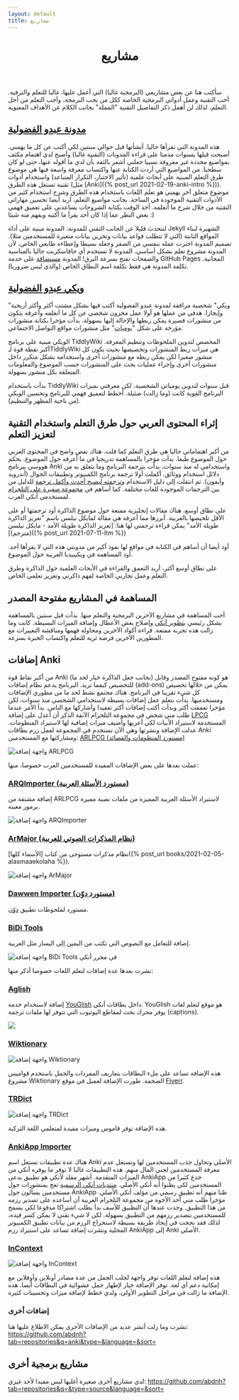 ```yaml
---
layout: default
title: مشاريع
---
```


<header class="post-header">
	<h1>مشاريع</h1>
</header>

سأكتب هنا عن بعض مشاريعي (البرمجية غالبا) التي أعمل عليها، غالبا للتعلم والترفيه.
أحب التقنية وعمل أدواتي البرمجية الخاصة ككل من يحب البرمجة، وأحب التعلم من أجل التعلم،
لذلك لن أهمل ذكر التفاصيل التقنية "المملة" بجانب الكلام عن الأهداف المعنوية.

## [مدونة عبدو الفضولية](/)

هذه المدونة التي تقرأها حاليا. أنشأتها قبل حوالي سنتين لكي أكتب عن كل ما يهمني.
أصبحت قبلها بسنوات مدمنا على قراءة المدونات (التقنية غالبا) وأصبح لدي اهتمام مكثف
بمواضيع محددة غير معروفة نسبيا جعلني أشعر بالثقة بأن لدي ما أقوله عنها، حتى لو كان سطحيا.
من المواضيع التي أردت الكتابة عنها واكتساب معرفة واسعة فيها هي موضوع طرق التعلم المبنية على أبحاث علمية (تأثير الاختبار، التكرار المتباعد)
واستخدام أدوات تقنية تستغل هذه الطرق (مثل [Anki]({% post_url 2021-02-19-anki-intro %})).
موضوع متعلق آخر يهمني هو تعلم اللغات باستخدام هذه الطرق وشرح استخدام كثير من الأدوات التقنية الموجودة في الساحة.
بجانب مواضيع التعلم، أريد أيضا تحسين مهاراتي التقنية من خلال شرح ما أتعلمه.
أخذ الوقت بكتابة الشروحات يساعدني على تعميق فهمي بغض النظر عما إذا كان أحد يقرأ ما أكتبه ويفهم منه شيئا :)

لنتحدث قليلا عن الجانب التقني للمدونة: المدونة مبنية على أداة Jekyll الشهيرة لبناء المواقع الثابتة
(التي لا تتطلب قواعد بيانات وتخزين بيانات متغيرة للمستخدمين مثلا).
تصميم المدونة اخترت عمله بنفسي من الصفر وجعله بسيطا وإعطاءه طابعي الخاص، لأن المدونة
مشروع تعلم بشكل أساسي. المدونة لا تستخدم أي جافاسكربت حاليا بالمناسبة والصفحات تفتح بسرعة البرق!
المدونة [مستضافة](https://github.com/abdnh/abdnh.github.io/) على خدمة GitHub Pages المجانية.
تكلفة المدونة هي فقط تكلفة اسم النطاق الخاص (والذي ليس ضروريا).

## [ويكي عبدو الفضولية](/curious)

"ويكي" شخصية مرافقة لمدونة عبدو الفضولية أكتب فيها بشكل مشتت أكثر وأكثر أريحية وإيجازا.
هدفي من عملها هو أولا عمل مخزون شخصي عن كل ما أتعلمه وأعرفه يتكون من منشورات قصيرة يمكن
ربطها والإحالة إليها بسهولة. بدأت مؤخرا بكتابة منشورات مؤرخة على شكل "[يوميات](/curious/#%D9%8A%D9%88%D9%85%D9%8A%D8%A7%D8%AA%20%D9%81%D8%B6%D9%88%D9%84%D9%8A)"
مثل منشورات مواقع التواصل الاجتماعي.

الويكي مبنية على برنامج TiddlyWiki المخصص لتدوين الملحوظات وتنظيم المعرفة.
أكبر نقطة قوة لـTiddlyWiki هي ميزات ربط المنشورات وتخصيصها بحيث يكون كل منشور صغيرا لكن يمكن ربطه
مع منشورات أخرى واستخدامه بشكل متكرر داخل منشورات أخرى وإجراء عمليات بحث على المنشورات حسب الموضوع
والمعلومات المتعلقة بكل منشور بسهولة.

بدأت باستخدام TiddlyWiki قبل سنوات لتدوين يومياتي الشخصية، لكن معرفتي بميزات البرنامج القوية كانت (وما زالت) ضئيلة.
أخطط لتعميق فهمي للبرنامج وتحسين الويكي (من ناحية المظهر والتنظيم).

## إثراء المحتوى العربي حول طرق التعلم واستخدام التقنية لتعزيز التعلم

من أكبر اهتماماتي حاليا هي طرق التعلم كما قلت. هناك نقص واضح في المحتوى العربي حول الموضوع طبعا.
بدأت مؤخرا بالمساهمة تدريجيا في ما أعرفه حول الموضوع. بحكم هووسي ببرنامج Anki واستخدامي له منذ سنوات،
بدأت بترجمة البرنامج وما يتعلق به من دلائل استخدام ووثائق. أكملت أولا ترجمة برنامج الكمبيوتر وتطبيقات الجوال (أندرويد وأيفون).
ثم انتقلت إلى دليل الاستخدام و[ترجمته ليصبح أحدث وأكمل ترجمة](https://github.com/abdnh/anki-manual/)
للدليل من بين الترجمات الموجودة للغات مختلفة.
كما أساهم في [مجموعة صغيرة على التلجرام](https://t.me/Ankiarabic_QA) لمستخدمي أنكي العرب.

على نطاق أوسع، هناك مقالات إنجليزية ممتعة حول موضوع الذاكرة أود ترجمتها أو على الأقل تلخيصها بالعربية.
أبرزها مما أعرفه هي مقالة لمايكل نيلسن باسم "تعزيز الذاكرة طويلة الأمد" يمكن قراءة ترجمتي لها هنا:
[تعزيز الذاكرة طويلة الأمد - مايكل نيلسن (مترجم)]({% post_url 2021-07-11-ltm %})

أود أيضا أن أساهم في الكتابة في مواقع لها نفوذ أكبر من مدونتي هذه التي لا يقرأها أحد. أود المساهمة في ويكيبيديا العربية حول الموضوع.

على نطاق أوسع أكثر، أريد التعمق والقراءة في الأبحاث العلمية حول الذاكرة وطرق التعلم وعمل تجاربي الخاصة لفهم ذاكرتي وتعزيز
تعلمي الخاص.

## المساهمة في المشاريع مفتوحة المصدر

أحب المساهمة في مشاريع الآخرين البرمجية والتعلم منها. بدأت قبل سنتين بالمساهمة بشكل رئيسي
[بتطوير أنكي](https://github.com/ankitects/anki) وإصلاح بعض الأعطال وإضافة الميزات البسيطة.
كانت وما زالت هذه تجربة ممتعة. قراءة أكواد الآخرين ومحاولة فهمها ومناقشة التغييرات مع المطورين الآخرين
فرصة ثرية للتعلم واكتساب الخبرة بسرعة.

## إضافات Anki

من أكبر نقاط قوة Anki (بجانب جعل الذاكرة خيار لحد ما) هو كونه مفتوح المصدر وقابل للتخصيص كيفما تريد.
البرنامج يدعم نظام إضافات (add-ons) يمكن من خلالها تخصيص كل شيء تقريبا في البرنامج.
هناك مجتمع نشط لحد ما من مطوري الإضافات ومستخدميها.
بدأت بتعلم عمل إضافات بسيطة لاستخدامي الشخصي منذ سنوات، لكن مؤخرا تعمقت أكثر وبدأت أكتب إضافات أكثر تعقيدا وأشاركها
مع الناس. بدأ الأمر عندما طلب مني شخص في مجموعة التلجرام الآنفة الذكر أن أعدل على إضافة [LPCG](https://ankiweb.net/shared/info/2084557901) المستخدمة لاستيراد الأبيات لكي أعربها وأضيف ميزات إضافية لها لاستيراد المنظومات.
عدلت الإضافة ونشرتها وهي الآن تستخدم في المجموعة لعمل زرم بطاقات Anki ومشاركتها مع المستخدمين:
[ARLPCG (مستورد المنظومات والقصائد)](https://ankiweb.net/shared/info/1642554134)

![واجهة إضافة ARLPCG](https://raw.githubusercontent.com/abdnh/AnkiLPCG/ar/shot1.png)

عملت بعدها على بعض الإضافات المفيدة للمستخدمين العرب خصوصا، منها:

### [ARQImporter (مستورد الأسئلة العربية)](https://ankiweb.net/shared/info/1299710950)

إضافة مشتقة من ARLPCG لاستيراد الأسئلة العربية المميزة من ملفات نصية مميزة برموز معينة.

![واجهة إضافة ARQImporter](https://raw.githubusercontent.com/abdnh/ARQImporter/master/screenshots/dialog.jpg)

### [ArMajor (نظام المذكرات الصوتي للعربية)](https://ankiweb.net/shared/info/616438440)

نظام مذكرات مستوحى من كتاب [الأسماء كلها]({% post_url books/2021-02-05-alasmaaekolaha %}).

![واجهة إضافة ArMajor](https://raw.githubusercontent.com/abdnh/armajor/master/shot-1.png)

### [Dawwen Importer (مستورد دوّن)](https://ankiweb.net/shared/info/1670363972)

مستورد لملحوظات تطبيق [دوّن](https://play.google.com/store/apps/details?id=com.dawwen).

### [BiDi Tools](https://ankiweb.net/shared/info/281067366)

إضافة للتعامل مع النصوص التي تكتب من اليمين إلى اليسار مثل العربية.

![واجهة إضافة BiDi Tools في محرر أنكي](https://raw.githubusercontent.com/abdnh/anki-bidi-tools/master/demo/editor.png)

نشرت بعدها عدة إضافات لتعلم اللغات خصوصا أذكر منها:

### [Aglish](https://ankiweb.net/shared/info/38866997)

إضافة لاستخدام خدمة [YouGlish](https://youglish.com/) داخل بطاقات أنكي.
YouGlish هو موقع لتعلم لغات يوفر محرك بحث لمقاطع اليوتيوب التي تتوفر لها ملفات ترجمة (captions).

![](/assets/images/aglish.png)

### [Wiktionary](https://ankiweb.net/shared/info/2087444887)

![واجهة إضافة Wiktionary](https://raw.githubusercontent.com/abdnh/anki-wiktionary/master/images/dialog.png)

هذه الإضافة تساعد على ملء البطاقات بتعاريف المفردات والجمل باستخدم قواميس مشروع Wiktionary الضخمة. طورت الإضافة لعميل في موقع [Fiverr](https://www.fiverr.com/abd_nh/develop-an-anki-addon).

### [TRDict](https://ankiweb.net/shared/info/351090164)

![واجهة إضافة TRDict](https://raw.githubusercontent.com/abdnh/anki-trdict/master/shots/dialog.png)

هذه الإضافة توفر قاموس وميزات مفيدة لمتعلمي اللغة التركية.

### [AnkiApp Importer](https://ankiweb.net/shared/info/2072125761)

هناك عدة تطبيقات تستغل اسم Anki الأصلي وتحاول جذب المستخدمين لها وتستغل عدم معرفة المستخدمين لجني المال منهم.
هذه التطبيقات غالبا لا توفر ما يوفره أنكي من الميزات المتقدمة. أشهر مقلد لأنكي هو تطبيق يدعى AnkiApp
خدع كثيرا من المستخدمين لكي يظنوا أنه أنكي الأصلي. [منتديات أنكي الرسمية](https://forums.ankiweb.net/)
تعج بمنشورات حول مستخدمين يسألون حول AnkiApp ظنا منهم أنه تطبيق رسمي من مؤلف أنكي الأصلي.
مؤخرا طلب مني أحد الأخوة من مجموعة التلجرام العربية أن أساعده على تصدير رزمه من هذا التطبيق. وجدت عندها
أن التطبيق للأسف بدأ يطلب اشتراكا مدفوعا لكي يسمح للمستخدمين بتصدير رزمهم من التطبيق بسهولة.
لكن لا شيء تقني لا يمكن كسر قيده، لذلك فقد نجحت في إيجاد طريقة بسيطة لاستخراج الرزم من بيانات تطبيق الكمبيوتر المحلية
ونشرت إضافة تساعد على استيراد رزم AnkiApp إلى Anki الأصلي.

### [InContext](https://github.com/abdnh/anki-incontext)

![واجهة إضافة InContext](/assets/images/incontext.png)

هذه إضافة لتعلم اللغات توفر واجهة لجلب الجمل من عدة مصادر أونلاين وأوفلاين مع إمكانية دعم أي لغة.
توفر الإضافة خيار لإظهار جمل عشوائية في البطاقات أيضا.
هذه الإضافة ما زالت في مراحل التطوير الأولى، ولدي خطط لإضافة ميزات وتحسينات كثيرة.

### إضافات أخرى

نشرت وما زلت أنشر عديد من الإضافات الأخرى يمكن الاطلاع عليها هنا: <https://github.com/abdnh?tab=repositories&q=anki&type=&language=&sort=>

## مشاريع برمجية أخرى

لدي مشاريع أخرى صغيرة أغلبها ليس مفيدا لأحد غيري: https://github.com/abdnh?tab=repositories&q=&type=source&language=&sort=
